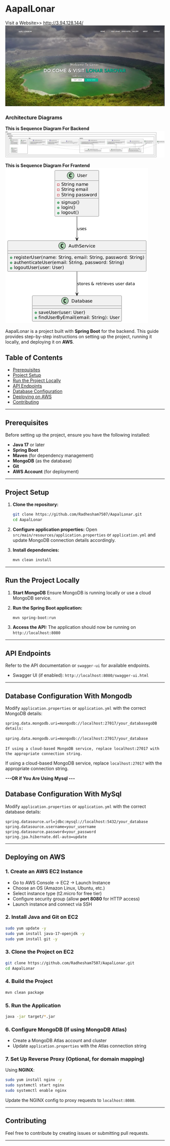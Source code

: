 # AapalLonar
Visit a Website>> http://3.94.128.144/
<img src="https://github.com/Radhesham7507/AapalLonar/blob/master/lonar.png">

### Architecture Diagrams

**This is Sequence Diagram For Backend**
<br>
![logo](https://github.com/Radhesham7507/AapalLonar/blob/master/AapalLonar_BackendSUD.png)

**This is Sequence Diagram For Frantend**
<br>
![logo](https://github.com/Radhesham7507/AapalLonar/blob/master/ApalLonar_FrantendSUD.png)

AapalLonar is a project built with **Spring Boot** for the backend. This guide provides step-by-step instructions on setting up the project, running it locally, and deploying it on **AWS**.

## Table of Contents

- [Prerequisites](#prerequisites)
- [Project Setup](#project-setup)
- [Run the Project Locally](#run-the-project-locally)
- [API Endpoints](#api-endpoints)
- [Database Configuration](#database-configuration)
- [Deploying on AWS](#deploying-on-aws)
- [Contributing](#contributing)


---

## Prerequisites

Before setting up the project, ensure you have the following installed:

- **Java 17** or later
- **Spring Boot**
- **Maven** (for dependency management)
- **MongoDB** (as the database)
- **Git**
- **AWS Account** (for deployment)

---

## Project Setup

1. **Clone the repository:**

   ```sh
   git clone https://github.com/Radhesham7507/AapalLonar.git
   cd AapalLonar
   ```

2. **Configure application properties:**
   Open `src/main/resources/application.properties` or `application.yml` and update MongoDB connection details accordingly.

3. **Install dependencies:**

   ```sh
   mvn clean install
   ```

---

## Run the Project Locally

1. **Start MongoDB**
   Ensure MongoDB is running locally or use a cloud MongoDB service.

2. **Run the Spring Boot application:**

   ```sh
   mvn spring-boot:run
   ```

3. **Access the API:**
   The application should now be running on `http://localhost:8080`

---

## API Endpoints

Refer to the API documentation or `swagger-ui` for available endpoints.

- Swagger UI (if enabled): `http://localhost:8080/swagger-ui.html`

---

## Database Configuration With Mongodb

Modify `application.properties` or `application.yml` with the correct MongoDB details:

```properties
spring.data.mongodb.uri=mongodb://localhost:27017/your_databasegoDB details:

spring.data.mongodb.uri=mongodb://localhost:27017/your_database

If using a cloud-based MongoDB service, replace localhost:27017 with the appropriate connection string.
```

If using a cloud-based MongoDB service, replace `localhost:27017` with the appropriate connection string.

**---OR if You Are Using Mysql ---**

## Database Configuration With MySql
Modify `application.properties` or `application.yml` with the correct database details:
```properties
spring.datasource.url=jdbc:mysql://localhost:5432/your_database
spring.datasource.username=your_username
spring.datasource.password=your_password
spring.jpa.hibernate.ddl-auto=update
```

---

## Deploying on AWS

### 1. Create an AWS EC2 Instance

- Go to AWS Console → EC2 → Launch Instance
- Choose an OS (Amazon Linux, Ubuntu, etc.)
- Select instance type (t2.micro for free tier)
- Configure security group (allow **port 8080** for HTTP access)
- Launch instance and connect via SSH

### 2. Install Java and Git on EC2

```sh
sudo yum update -y
sudo yum install java-17-openjdk -y
sudo yum install git -y
```

### 3. Clone the Project on EC2

```sh
git clone https://github.com/Radhesham7507/AapalLonar.git
cd AapalLonar
```

### 4. Build the Project

```sh
mvn clean package
```

### 5. Run the Application

```sh
java -jar target/*.jar
```

### 6. Configure MongoDB (If using MongoDB Atlas)

- Create a MongoDB Atlas account and cluster
- Update `application.properties` with the Atlas connection string

### 7. Set Up Reverse Proxy (Optional, for domain mapping)

Using **NGINX**:

```sh
sudo yum install nginx -y
sudo systemctl start nginx
sudo systemctl enable nginx
```

Update the NGINX config to proxy requests to `localhost:8080`.

---

## Contributing

Feel free to contribute by creating issues or submitting pull requests.

---






